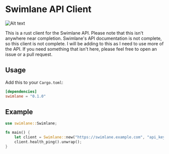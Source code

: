 # Swimlane API Client

![Alt text](<https://img.shields.io/badge/swimlane-11.12.x-green>)

This is a rust client for the Swimlane API. Please note that this isn't anywhere near completion. Swimlane's API documentation is not complete, so this client is not complete. I will be adding to this as I need to use more of the API. If you need something that isn't here, please feel free to open an issue or a pull request.

## Usage

Add this to your `Cargo.toml`:

```toml
[dependencies]
swimlane = "0.1.0"
```

## Example

```rust
use swimlane::Swimlane;

fn main() {
    let client = Swimlane::new("https://swimlane.example.com", "api_key");
    client.health_ping().unwrap();
}
```
